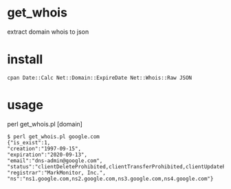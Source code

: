 # get_whois
extract domain whois to json

# install

    cpan Date::Calc Net::Domain::ExpireDate Net::Whois::Raw JSON

# usage

perl get_whois.pl [domain]

    $ perl get_whois.pl google.com
    {"is_exist":1,
    "creation":"1997-09-15",
    "expiration":"2020-09-13",
    "email":"dns-admin@google.com",
    "status":"clientDeleteProhibited,clientTransferProhibited,clientUpdateProhibited,serverDeleteProhibited,serverTransferProhibited,serverUpdateProhibited",
    "registrar":"MarkMonitor, Inc.",
    "ns":"ns1.google.com,ns2.google.com,ns3.google.com,ns4.google.com"}
